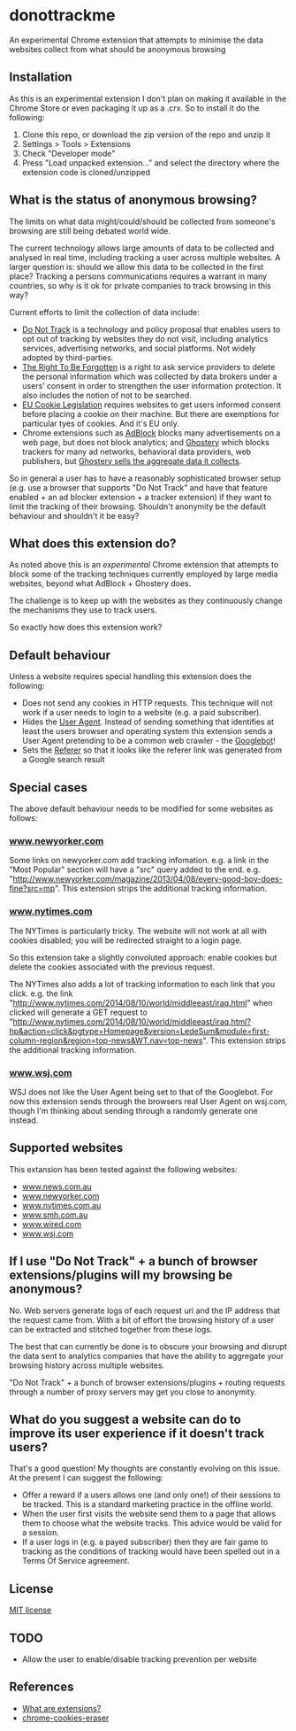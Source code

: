 donottrackme
============

An experimental Chrome extension that attempts to minimise the data websites collect from what should be anonymous browsing

## Installation

As this is an experimental extension I don't plan on making it available in the Chrome Store or even packaging it up as a .crx. So to install it do the following:

1. Clone this repo, or download the zip version of the repo and unzip it
2. Settings > Tools > Extensions
3. Check "Developer mode"
4. Press "Load unpacked extension..." and select the directory where the extension code is cloned/unzipped

## What is the status of anonymous browsing?

The limits on what data might/could/should be collected from someone's browsing are still being debated world wide.

The current technology allows large amounts of data to be collected and analysed in real time, including tracking a user across multiple websites. A larger question is: should we allow this data to be collected in the first place? Tracking a persons communications requires a warrant in many countries, so why is it ok for private companies to track browsing in this way?

Current efforts to limit the collection of data include:

* [Do Not Track](http://donottrack.us/) is a technology and policy proposal that enables users to opt out of tracking by websites they do not visit, including analytics services, advertising networks, and social platforms. Not widely adopted by third-parties.
* [The Right To Be Forgotten](https://en.wikipedia.org/wiki/Right_to_be_forgotten) is a right to ask service providers to delete the personal information which was collected by data brokers under a users’ consent in order to strengthen the user information protection. It also includes the notion of not to be searched.
* [EU Cookie Legislation](http://ec.europa.eu/ipg/basics/legal/cookies/index_en.htm) requires websites to get users informed consent before placing a cookie on their machine. But there are exemptions for particular tyes of cookies. And it's EU only.
* Chrome extensions such as [AdBlock](https://chrome.google.com/webstore/detail/adblock/gighmmpiobklfepjocnamgkkbiglidom) blocks many advertisements on a web page, but does not block analytics; and [Ghostery](https://chrome.google.com/webstore/detail/ghostery/mlomiejdfkolichcflejclcbmpeaniij) which blocks trackers for many ad networks, behavioral data providers, web publishers, but [Ghostery sells the aggregate data it collects](https://www.ghostery.com/en/faq#q4-general).

So in general a user has to have a reasonably sophisticated browser setup (e.g. use a browser that supports "Do Not Track" and have that feature enabled + an ad blocker extension + a tracker extension) if they want to limit the tracking of their browsing. Shouldn't anonymity be the default behaviour and shouldn't it be easy?

## What does this extension do?

As noted above this is an *experimental* Chrome extension that attempts to block some of the tracking techniques currently employed by large media websites, beyond what AdBlock + Ghostery does.

The challenge is to keep up with the websites as they continuously change the mechanisms they use to track users.

So exactly how does this extension work?

## Default behaviour

Unless a website requires special handling this extension does the following:

* Does not send any cookies in HTTP requests. This technique will not work if a user needs to login to a website (e.g. a paid subscriber).
* Hides the [User Agent](https://en.wikipedia.org/wiki/User_agent). Instead of sending something that identifies at least the users browser and operating system this extension sends a User Agent pretending to be a common web crawler - the [Googlebot](https://en.wikipedia.org/wiki/Googlebot)!
* Sets the [Referer](https://en.wikipedia.org/wiki/HTTP_referer) so that it looks like the referer link was generated from a Google search result

## Special cases

The above default behaviour needs to be modified for some websites as follows:

### www.newyorker.com

Some links on newyorker.com add tracking infomation. e.g. a link in the "Most Popular" section will have a "src" query added to the end. e.g. "http://www.newyorker.com/magazine/2013/04/08/every-good-boy-does-fine?src=mp". This extension strips the additional tracking information.

### www.nytimes.com

The NYTimes is particularly tricky. The website will not work at all with cookies disabled; you will be redirected straight to a login page.

So this extension take a slightly convoluted approach: enable cookies but delete the cookies associated with the previous request.

The NYTimes also adds a lot of tracking information to each link that you click. e.g. the link "http://www.nytimes.com/2014/08/10/world/middleeast/iraq.html" when clicked will generate a GET request to "http://www.nytimes.com/2014/08/10/world/middleeast/iraq.html?hp&action=click&pgtype=Homepage&version=LedeSum&module=first-column-region&region=top-news&WT.nav=top-news". This extension strips the additional tracking information.

### www.wsj.com

WSJ does not like the User Agent being set to that of the Googlebot. For now this extension sends through the browsers real User Agent on wsj.com, though I'm thinking about sending through a randomly generate one instead.

## Supported websites

This extansion has been tested against the following websites:

* www.news.com.au
* www.newyorker.com
* www.nytimes.com.au
* www.smh.com.au
* www.wired.com
* www.wsj.com

## If I use "Do Not Track" + a bunch of browser extensions/plugins will my browsing be anonymous?

No. Web servers generate logs of each request uri and the IP address that the request came from. With a bit of effort the browsing history of a user can be extracted and stitched together from these logs.

The best that can currently be done is to obscure your browsing and disrupt the data sent to analytics companies that have the ability to aggregate your browsing history across multiple websites.

"Do Not Track" + a bunch of browser extensions/plugins + routing requests through a number of proxy servers may get you close to anonymity.

## What do you suggest a website can do to improve its user experience if it doesn't track users?

That's a good question! My thoughts are constantly evolving on this issue. At the present I can suggest the following:

* Offer a reward if a users allows one (and only one!) of their sessions to be tracked. This is a standard marketing practice in the offline world.
* When the user first visits the website send them to a page that allows them to choose what the website tracks. This advice would be valid for a session.
* If a user logs in (e.g. a payed subscriber) then they are fair game to tracking as the conditions of tracking would have been spelled out in a Terms Of Service agreement.

## License

[MIT license](LICENSE)

## TODO

* Allow the user to enable/disable tracking prevention per website

## References

* [What are extensions?](https://developer.chrome.com/extensions)
* [chrome-cookies-eraser](https://github.com/ksol/chrome-cookies-eraser)
